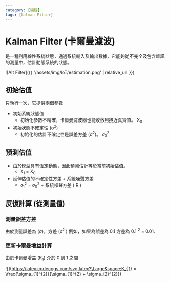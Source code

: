 ```yaml
---
category: [編程]
tags: [Kalman Filter]
---
```


# Kalman Filter (卡爾曼濾波)

是一種利用線性系統狀態，通過系統輸入及輸出數據，它能夠從不完全及包含雜訊的測量中，估計動態系統的狀態。

![Alt Filter]({{ '/assets/img/IoT/estimation.png' | relative_url }})

## 初始估值

只執行一次，它提供兩個參數
	
 - 初始系統狀態值
	 + 初始化參數不精確，卡爾曼濾波器也能收斂到接近真實值。  X<sub>0</sub>
 - 初始狀態不確定性 (σ<sup>2</sup>)
	 + 初始化的估計不確定性是誤差方差 (σ<sup>2</sup>)。  σ<sub>0</sub><sup>2</sup>
	
## 預測估值

 - 由於模型具有恆定動態，因此預測估計等於當前初始估值。
	 - X<sub>1</sub> = X<sub>0</sub>
 - 延伸估值的不確定性方差 + 系統噪聲方差
	 + σ<sub>1</sub><sup>2</sup> = σ<sub>0</sub><sup>2</sup> + 系統噪聲方差 ( R )
	 
## 反復計算 (從測量值)

### 測量誤差方差

由於測量誤差為 (σ)，方差 (σ<sup>2</sup> ) 例如，如果為誤差為 0.1 方差為 0.1 <sup>2</sup> = 0.01.
	
### 更新卡爾曼增益計算

由於卡爾曼增益 (K<sub>1</sub>) 介於 0 到 1 之間	

![](https://latex.codecogs.com/svg.latex?\Large&space;K_{1} = \frac{\sigma_{1}^{2}}{\sigma_{1}^{2} + \sigma_{2}^{2}})   
  
	 




